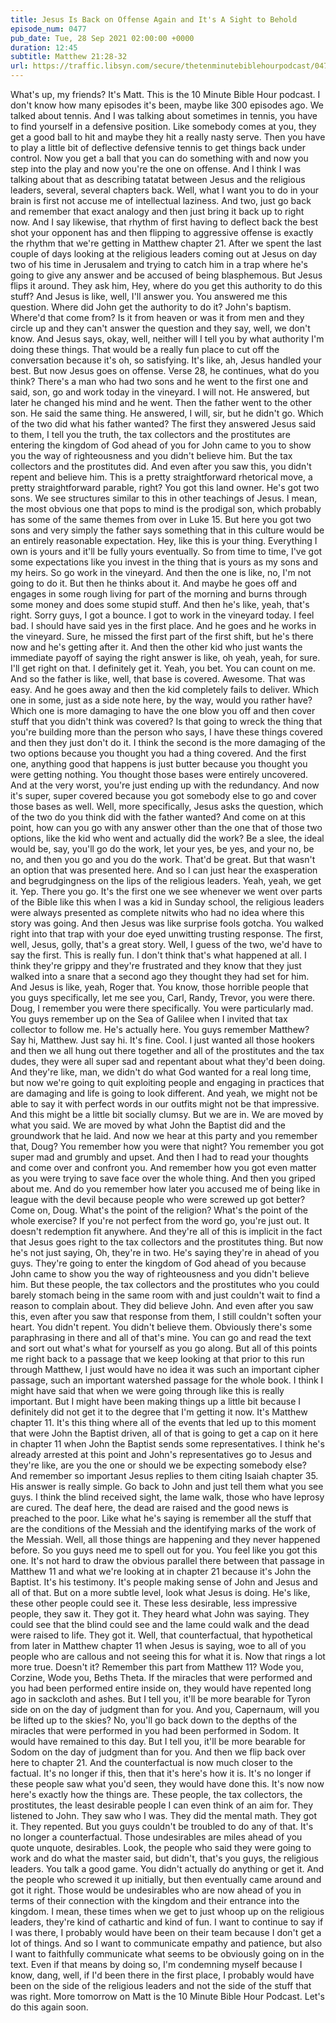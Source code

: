 ```yaml
---
title: Jesus Is Back on Offense Again and It's A Sight to Behold
episode_num: 0477
pub_date: Tue, 28 Sep 2021 02:00:00 +0000
duration: 12:45
subtitle: Matthew 21:28-32
url: https://traffic.libsyn.com/secure/thetenminutebiblehourpodcast/0477_-_Jesus_Is_Back_on_Offense_Again_and_Its_A_Sight_to_Behold.mp3
---
```


 What's up, my friends? It's Matt. This is the 10 Minute Bible Hour podcast. I don't know how many episodes it's been, maybe like 300 episodes ago. We talked about tennis. And I was talking about sometimes in tennis, you have to find yourself in a defensive position. Like somebody comes at you, they get a good ball to hit and maybe they hit a really nasty serve. Then you have to play a little bit of deflective defensive tennis to get things back under control. Now you get a ball that you can do something with and now you step into the play and now you're the one on offense. And I think I was talking about that as describing tatatat between Jesus and the religious leaders, several, several chapters back. Well, what I want you to do in your brain is first not accuse me of intellectual laziness. And two, just go back and remember that exact analogy and then just bring it back up to right now. And I say likewise, that rhythm of first having to deflect back the best shot your opponent has and then flipping to aggressive offense is exactly the rhythm that we're getting in Matthew chapter 21. After we spent the last couple of days looking at the religious leaders coming out at Jesus on day two of his time in Jerusalem and trying to catch him in a trap where he's going to give any answer and be accused of being blasphemous. But Jesus flips it around. They ask him, Hey, where do you get this authority to do this stuff? And Jesus is like, well, I'll answer you. You answered me this question. Where did John get the authority to do it? John's baptism. Where'd that come from? Is it from heaven or was it from men and they circle up and they can't answer the question and they say, well, we don't know. And Jesus says, okay, well, neither will I tell you by what authority I'm doing these things. That would be a really fun place to cut off the conversation because it's oh, so satisfying. It's like, ah, Jesus handled your best. But now Jesus goes on offense. Verse 28, he continues, what do you think? There's a man who had two sons and he went to the first one and said, son, go and work today in the vineyard. I will not. He answered, but later he changed his mind and he went. Then the father went to the other son. He said the same thing. He answered, I will, sir, but he didn't go. Which of the two did what his father wanted? The first they answered Jesus said to them, I tell you the truth, the tax collectors and the prostitutes are entering the kingdom of God ahead of you for John came to you to show you the way of righteousness and you didn't believe him. But the tax collectors and the prostitutes did. And even after you saw this, you didn't repent and believe him. This is a pretty straightforward rhetorical move, a pretty straightforward parable, right? You got this land owner. He's got two sons. We see structures similar to this in other teachings of Jesus. I mean, the most obvious one that pops to mind is the prodigal son, which probably has some of the same themes from over in Luke 15. But here you got two sons and very simply the father says something that in this culture would be an entirely reasonable expectation. Hey, like this is your thing. Everything I own is yours and it'll be fully yours eventually. So from time to time, I've got some expectations like you invest in the thing that is yours as my sons and my heirs. So go work in the vineyard. And then the one is like, no, I'm not going to do it. But then he thinks about it. And maybe he goes off and engages in some rough living for part of the morning and burns through some money and does some stupid stuff. And then he's like, yeah, that's right. Sorry guys, I got a bounce. I got to work in the vineyard today. I feel bad. I should have said yes in the first place. And he goes and he works in the vineyard. Sure, he missed the first part of the first shift, but he's there now and he's getting after it. And then the other kid who just wants the immediate payoff of saying the right answer is like, oh yeah, yeah, for sure. I'll get right on that. I definitely get it. Yeah, you bet. You can count on me. And so the father is like, well, that base is covered. Awesome. That was easy. And he goes away and then the kid completely fails to deliver. Which one in some, just as a side note here, by the way, would you rather have? Which one is more damaging to have the one blow you off and then cover stuff that you didn't think was covered? Is that going to wreck the thing that you're building more than the person who says, I have these things covered and then they just don't do it. I think the second is the more damaging of the two options because you thought you had a thing covered. And the first one, anything good that happens is just butter because you thought you were getting nothing. You thought those bases were entirely uncovered. And at the very worst, you're just ending up with the redundancy. And now it's super, super covered because you got somebody else to go and cover those bases as well. Well, more specifically, Jesus asks the question, which of the two do you think did with the father wanted? And come on at this point, how can you go with any answer other than the one that of those two options, like the kid who went and actually did the work? Be a slee, the ideal would be, say, you'll go do the work, let your yes, be yes, and your no, be no, and then you go and you do the work. That'd be great. But that wasn't an option that was presented here. And so I can just hear the exasperation and begrudgingness on the lips of the religious leaders. Yeah, yeah, we get it. Yep. There you go. It's the first one we see whenever we went over parts of the Bible like this when I was a kid in Sunday school, the religious leaders were always presented as complete nitwits who had no idea where this story was going. And then Jesus was like surprise fools gotcha. You walked right into that trap with your doe eyed unwitting trusting response. The first, well, Jesus, golly, that's a great story. Well, I guess of the two, we'd have to say the first. This is really fun. I don't think that's what happened at all. I think they're grippy and they're frustrated and they know that they just walked into a snare that a second ago they thought they had set for him. And Jesus is like, yeah, Roger that. You know, those horrible people that you guys specifically, let me see you, Carl, Randy, Trevor, you were there. Doug, I remember you were there specifically. You were particularly mad. You guys remember up on the Sea of Galilee when I invited that tax collector to follow me. He's actually here. You guys remember Matthew? Say hi, Matthew. Just say hi. It's fine. Cool. I just wanted all those hookers and then we all hung out there together and all of the prostitutes and the tax dudes, they were all super sad and repentant about what they'd been doing. And they're like, man, we didn't do what God wanted for a real long time, but now we're going to quit exploiting people and engaging in practices that are damaging and life is going to look different. And yeah, we might not be able to say it with perfect words in our outfits might not be that impressive. And this might be a little bit socially clumsy. But we are in. We are moved by what you said. We are moved by what John the Baptist did and the groundwork that he laid. And now we hear at this party and you remember that, Doug? You remember how you were that night? You remember you got super mad and grumbly and upset. And then I had to read your thoughts and come over and confront you. And remember how you got even matter as you were trying to save face over the whole thing. And then you griped about me. And do you remember how later you accused me of being like in league with the devil because people who were screwed up got better? Come on, Doug. What's the point of the religion? What's the point of the whole exercise? If you're not perfect from the word go, you're just out. It doesn't redemption fit anywhere. And they're all of this is implicit in the fact that Jesus goes right to the tax collectors and the prostitutes thing. But now he's not just saying, Oh, they're in two. He's saying they're in ahead of you guys. They're going to enter the kingdom of God ahead of you because John came to show you the way of righteousness and you didn't believe him. But these people, the tax collectors and the prostitutes who you could barely stomach being in the same room with and just couldn't wait to find a reason to complain about. They did believe John. And even after you saw this, even after you saw that response from them, I still couldn't soften your heart. You didn't repent. You didn't believe them. Obviously there's some paraphrasing in there and all of that's mine. You can go and read the text and sort out what's what for yourself as you go along. But all of this points me right back to a passage that we keep looking at that prior to this run through Matthew, I just would have no idea it was such an important cipher passage, such an important watershed passage for the whole book. I think I might have said that when we were going through like this is really important. But I might have been making things up a little bit because I definitely did not get it to the degree that I'm getting it now. It's Matthew chapter 11. It's this thing where all of the events that led up to this moment that were John the Baptist driven, all of that is going to get a cap on it here in chapter 11 when John the Baptist sends some representatives. I think he's already arrested at this point and John's representatives go to Jesus and they're like, are you the one or should we be expecting somebody else? And remember so important Jesus replies to them citing Isaiah chapter 35. His answer is really simple. Go back to John and just tell them what you see guys. I think the blind received sight, the lame walk, those who have leprosy are cured. The deaf here, the dead are raised and the good news is preached to the poor. Like what he's saying is remember all the stuff that are the conditions of the Messiah and the identifying marks of the work of the Messiah. Well, all those things are happening and they never happened before. So you guys need me to spell out for you. You feel like you got this one. It's not hard to draw the obvious parallel there between that passage in Matthew 11 and what we're looking at in chapter 21 because it's John the Baptist. It's his testimony. It's people making sense of John and Jesus and all of that. But on a more subtle level, look what Jesus is doing. He's like, these other people could see it. These less desirable, less impressive people, they saw it. They got it. They heard what John was saying. They could see that the blind could see and the lame could walk and the dead were raised to life. They got it. Well, that counterfactual, that hypothetical from later in Matthew chapter 11 when Jesus is saying, woe to all of you people who are callous and not seeing this for what it is. Now that rings a lot more true. Doesn't it? Remember this part from Matthew 11? Wode you, Corzine, Wode you, Beths Theta. If the miracles that were performed and you had been performed entire inside on, they would have repented long ago in sackcloth and ashes. But I tell you, it'll be more bearable for Tyron side on on the day of judgment than for you. And you, Capernaum, will you be lifted up to the skies? No, you'll go back down to the depths of the miracles that were performed in you had been performed in Sodom. It would have remained to this day. But I tell you, it'll be more bearable for Sodom on the day of judgment than for you. And then we flip back over here to chapter 21. And the counterfactual is now much closer to the factual. It's no longer if this, then that it's here's how it is. It's no longer if these people saw what you'd seen, they would have done this. It's now now here's exactly how the things are. These people, the tax collectors, the prostitutes, the least desirable people I can even think of an aim for. They listened to John. They saw who I was. They did the mental math. They got it. They repented. But you guys couldn't be troubled to do any of that. It's no longer a counterfactual. Those undesirables are miles ahead of you quote unquote, desirables. Look, the people who said they were going to work and do what the master said, but didn't, that's you guys, the religious leaders. You talk a good game. You didn't actually do anything or get it. And the people who screwed it up initially, but then eventually came around and got it right. Those would be undesirables who are now ahead of you in terms of their connection with the kingdom and their entrance into the kingdom. I mean, these times when we get to just whoop up on the religious leaders, they're kind of cathartic and kind of fun. I want to continue to say if I was there, I probably would have been on their team because I don't get a lot of things. And so I want to communicate empathy and patience, but also I want to faithfully communicate what seems to be obviously going on in the text. Even if that means by doing so, I'm condemning myself because I know, dang, well, if I'd been there in the first place, I probably would have been on the side of the religious leaders and not the side of the stuff that was right. More tomorrow on Matt is the 10 Minute Bible Hour Podcast. Let's do this again soon.